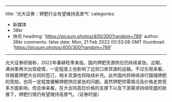 
---
title: '光大证券：钾肥行业有望维持高景气'
categories: 
 - 新媒体
 - 36kr
 - 快讯
headimg: 'https://picsum.photos/400/300?random=789'
author: 36kr
comments: false
date: Mon, 21 Feb 2022 00:53:08 GMT
thumbnail: 'https://picsum.photos/400/300?random=789'
---

<div>   
光大证券研报称，2022年春耕旺季来临，国内钾肥货源供应仍持续紧张。近期，满洲里再次出现疫情，一定程度上也影响了边贸口岸货源的运输。不过乐观来看，伴随着钾肥大合同的签订，相关货源也将陆续补充。此外国内将继续进行国储钾肥的竞拍，也将一定程度缓解钾肥供应紧张的问题。虽然钾肥供需情况及价格走势受多方面影响，但总体来看，在大合同高位价格的支撑下以及下游需求持续旺盛的助推下，钾肥行情仍有望维持高景气。（证券时报）  
</div>
            